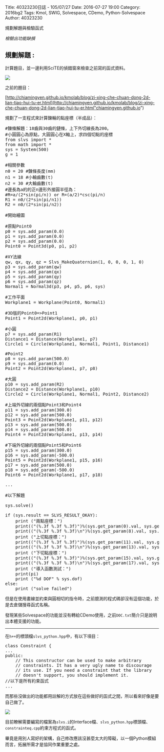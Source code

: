 Title: 40323230日誌 - 105/07/27
Date: 2016-07-27 19:00
Category: 2016bg2
Tags: Kmol, SWIG, Solvespace, CDemo, Python-Solvespace
Author: 40323230


規劃解題與檢驗函式

*檢驗出功能缺損*

<!-- PELICAN_END_SUMMARY -->

<h2>規劃解題 :</h2>

計算題目，並一邊利用SciTE的偵錯窗來檢查之前寫的函式資料。

<img src="http://i.imgur.com/tfgUIVX.jpg" >

之前的題目：

[http://chiamingyen.github.io/kmolab/blog/zi-xing-che-chuan-dong-2d-lian-tiao-hui-tu-er.html](http://chiamingyen.github.io/kmolab/blog/zi-xing-che-chuan-dong-2d-lian-tiao-hui-tu-er.html"chiamingyen.github.io")

規劃了一支程式來計算鍊輪的點座標（半成品）：

<pre class="brush: python">
#鍊條解題：18齒與30齒的鏈條，上下外切線長為200。
#小圓圓心為原點，大圓圓心在X軸上，求四個切點的座標
from slvs import *
from math import *
sys = System(500)
g = 1

#相關參數
n0 = 20 #鍊條長度(mm)
n1 = 18 #小輪齒數(t)
n2 = 30 #大輪齒數(t)
#邊長為a的的正n邊形外接圓半徑為：
#R=a/(2*sin(pi/n)) or R=(a/2)*csc(pi/n)
R1 = n0/(2*sin(pi/n1))
R2 = n0/(2*sin(pi/n2))

#開始繪圖

#原點Point0
p0 = sys.add_param(0.0)
p1 = sys.add_param(0.0)
p2 = sys.add_param(0.0)
Point0 = Point3d(p0, p1, p2)

#XY法線
qw, qx, qy, qz = Slvs_MakeQuaternion(1, 0, 0, 0, 1, 0)
p3 = sys.add_param(qw)
p4 = sys.add_param(qx)
p5 = sys.add_param(qy)
p6 = sys.add_param(qz)
Normal1 = Normal3d(p3, p4, p5, p6, sys)

#工作平面
Workplane1 = Workplane(Point0, Normal1)

#3D版的Point0=>Point1
Point1 = Point2d(Workplane1, p0, p1)

#小圓
p7 = sys.add_param(R1)
Distance1 = Distance(Workplane1, p7)
Circle1 = Circle(Workplane1, Normal1, Point1, Distance1)

#Point2
p8 = sys.add_param(500.0)
p9 = sys.add_param(0.0)
Point2 = Point2d(Workplane1, p7, p8)

#大圓
p10 = sys.add_param(R2)
Distance2 = Distance(Workplane1, p10)
Circle2 = Circle(Workplane1, Normal1, Point2, Distance2)

#上端外切線的兩個點Point3和Point4
p11 = sys.add_param(300.0)
p12 = sys.add_param(500.0)
Point3 = Point2d(Workplane1, p11, p12)
p13 = sys.add_param(500.0)
p14 = sys.add_param(500.0)
Point4 = Point2d(Workplane1, p13, p14)

#下端外切線的兩個點Point5和Point6
p15 = sys.add_param(300.0)
p16 = sys.add_param(-500.0)
Point5 = Point2d(Workplane1, p15, p16)
p17 = sys.add_param(500.0)
p18 = sys.add_param(-500.0)
Point6 = Point2d(Workplane1, p17, p18)

...

#以下解題

sys.solve()

if (sys.result == SLVS_RESULT_OKAY):
    print ("兩點座標：")
    print(("(%.3f %.3f %.3f)")%(sys.get_param(0).val, sys.get_param(1).val, sys.get_param(2).val))
    print(("(%.3f %.3f %.3f)\n")%(sys.get_param(8).val, sys.get_param(9).val, sys.get_param(2).val))
    print ("上切點座標：")
    print(("(%.3f %.3f %.3f)")%(sys.get_param(11).val, sys.get_param(12).val, sys.get_param(2).val))
    print(("(%.3f %.3f %.3f)\n")%(sys.get_param(13).val, sys.get_param(14).val, sys.get_param(2).val))
    print ("下切點座標：")
    print(("(%.3f %.3f %.3f)")%(sys.get_param(15).val, sys.get_param(16).val, sys.get_param(2).val))
    print(("(%.3f %.3f %.3f)\n")%(sys.get_param(17).val, sys.get_param(18).val, sys.get_param(2).val))
    print ("導入函數測試：")
    print(pi)
    print ("%d DOF" % sys.dof)
else:
    print ("solve failed")
</pre>

但是在使用畫線並約束與圓相切的指令時，之前臆測的程式碼卻沒有這個功能，於是去倉儲搜尋函式名稱。

發現某些Solvespace的功能並沒有轉給CDemo使用，之前`DOC.txt`簡介只是說明出本體支援的功能。

<hr>

在`h++`的標頭檔`slvs_python.hpp`中，有以下項目：

<pre class="brush: c">
class Constraint {
...
public:
    // This constructor can be used to make arbitrary
    // constraints. It has a very ugly name to discourage
    // its use. If you need a constraint that the library
    // doesn't support, you should implement it.
//以下是所有約束函式
...
</pre>

而那些沒做出的功能都用註解的方式放在這些做好的函式之間，所以看來好像是要自己做了。

<img src="http://i.imgur.com/3x4fBiB.jpg" >

目前瞭解需要編寫的檔案為`slvs.i`的Interface檔、`slvs_python.hpp`標頭檔、`constrainteq.cpp`約束方程式的函式。

畢竟是用別人寫好的架構，自己修改應該沒甚麼太大的障礙，以一個Python模組而言，拓展所需才是協同作業重要之處。